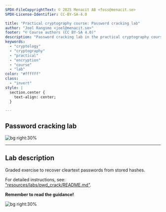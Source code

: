 ```yaml
---
SPDX-FileCopyrightText: © 2025 Menacit AB <foss@menacit.se>
SPDX-License-Identifier: CC-BY-SA-4.0

title: "Practical cryptography course: Password cracking lab"
author: "Joel Rangsmo <joel@menacit.se>"
footer: "© Course authors (CC BY-SA 4.0)"
description: "Password cracking lab in the practical cryptography course"
keywords:
  - "cryptology"
  - "cryptography"
  - "practical"
  - "encryption"
  - "course"
  - "lab"
color: "#ffffff"
class:
  - "invert"
style: |
  section.center {
    text-align: center;
  }

---
```

<!-- _footer: "%ATTRIBUTION_PREFIX% Quinn Dombrowski (CC BY-SA 2.0)" -->
## Password cracking lab

![bg right:30%](images/32-plot.jpg)

---
<!-- _footer: "%ATTRIBUTION_PREFIX% Quinn Dombrowski (CC BY-SA 2.0)" -->
## Lab description
Graded exercise to recover cleartext passwords from stored hashes.
  
For detailed instructions, see:  
["resources/labs/pwd\_crack/README.md"](%RESOURCES_ARCHIVE%).  
  
**Remember to read the guidance!**

![bg right:30%](images/32-plot.jpg)
